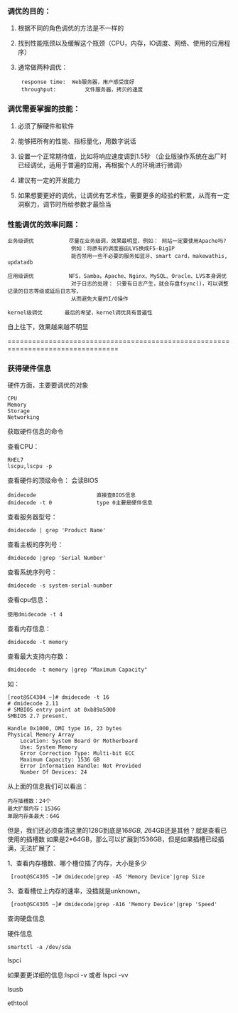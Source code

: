 ### 调优的目的：

1. 根据不同的角色调优的方法是不一样的
2. 找到性能瓶颈以及缓解这个瓶颈（CPU，内存，IO调度、网络、使用的应用程序）
3. 通常做两种调优：

	    response time:  Web服务器，用户感受度好
		throughput: 		文件服务器，拷贝的速度
	
### 调优需要掌握的技能：

1. 必须了解硬件和软件

2. 能够把所有的性能、指标量化，用数字说话

3. 设置一个正常期待值，比如将响应速度调到1.5秒 
  （企业版操作系统在出厂时已经调优，适用于普遍的应用，再根据个人的环境进行微调）

4. 建议有一定的开发能力

5. 如果想要更好的调优，让调优有艺术性，需要更多的经验的积累，从而有一定洞察力，调节时所给参数才最恰当

### 性能调优的效率问题：

	业务级调优			尽量在业务级调，效果最明显，例如： 网站一定要使用Apache吗?
						例如：将原有的调度器由LVS换成F5-BigIP
						能否禁用一些不必要的服务如蓝牙、smart card，makewathis, updatadb

	应用级调优			NFS，Samba，Apache、Nginx、MySQL、Oracle、LVS本身调优				
						对于日志的处理： 只要有日志产生，就会存盘fsync()，可以调整记录的日志等级或延后日志写，
						从而避免大量的I/O操作

	kernel级调优		最后的希望，kernel调优具有普遍性

自上往下，效果越来越不明显


=================================================================================


### 获得硬件信息


硬件方面，主要要调优的对象

	CPU	
	Memory
	Storage
	Networking

获取硬件信息的命令

查看CPU：

 	RHEL7
	lscpu,lscpu -p

查看硬件的顶级命令：  		会读BIOS

	dmidecode					直接查BIOS信息
	dmidecode -t 0				type 0主要是硬件信息

查看服务器型号：

	dmidecode | grep 'Product Name' 

查看主板的序列号：

	dmidecode |grep 'Serial Number' 

查看系统序列号：

	dmidecode -s system-serial-number

查看cpu信息：
  
	使用dmidecode -t 4
 
查看内存信息：

	dmidecode -t memory

查看最大支持内存数：

	dmidecode -t memory |grep "Maximum Capacity"
 
如：

	[root@SC4304 ~]# dmidecode -t 16
	# dmidecode 2.11
	# SMBIOS entry point at 0xb89a5000
	SMBIOS 2.7 present.
	 
	Handle 0x1000, DMI type 16, 23 bytes
	Physical Memory Array
	    Location: System Board Or Motherboard
	    Use: System Memory
	    Error Correction Type: Multi-bit ECC
	    Maximum Capacity: 1536 GB
	    Error Information Handle: Not Provided
	    Number Of Devices: 24

从上面的信息我们可以看出：

	内存插槽数：24个
	最大扩展内存：1536G
	单跟内存条最大：64G

但是，我们还必须查清这里的128G到底是16*8GB, 2*64GB还是其他？就是查看已使用的插槽数
如果是2*64GB，那么可以扩展到1536GB，但是如果插槽已经插满，无法扩展了：

1、查看内存槽数、哪个槽位插了内存，大小是多少

	 [root@SC4305 ~]# dmidecode|grep -A5 'Memory Device'|grep Size

3、查看槽位上内存的速率，没插就是unknown。

	 [root@SC4305 ~]# dmidecode|grep -A16 'Memory Device'|grep 'Speed'

查询硬盘信息

硬件信息

	smartctl -a /dev/sda


lspci
 
如果要更详细的信息:lspci -v 或者 lspci -vv

lsusb

ethtool


